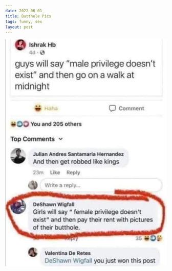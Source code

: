 ```yaml
---
date: 2022-06-01
title: Butthole Pics
tags: funny, sex
layout: post
---
```


![butthole](https://raw.githubusercontent.com/muneer78/muneer78.github.io/master/images/butthole.jpeg)



